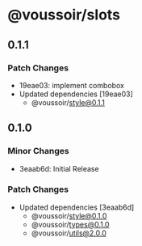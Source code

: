 # @voussoir/slots

## 0.1.1

### Patch Changes

- 19eae03: implement combobox
- Updated dependencies [19eae03]
  - @voussoir/style@0.1.1

## 0.1.0

### Minor Changes

- 3eaab6d: Initial Release

### Patch Changes

- Updated dependencies [3eaab6d]
  - @voussoir/style@0.1.0
  - @voussoir/types@0.1.0
  - @voussoir/utils@2.0.0

